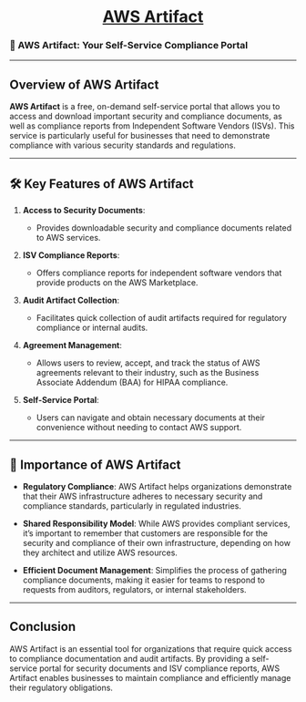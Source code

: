 <div style="text-align: center;">
    <h1><u>AWS Artifact</u></h1>
</div>

### 📄 AWS Artifact: Your Self-Service Compliance Portal

---

## Overview of AWS Artifact

**AWS Artifact** is a free, on-demand self-service portal that allows you to access and download important security and compliance documents, as well as compliance reports from Independent Software Vendors (ISVs). This service is particularly useful for businesses that need to demonstrate compliance with various security standards and regulations.

---

## 🛠️ Key Features of AWS Artifact

1. **Access to Security Documents**:
   - Provides downloadable security and compliance documents related to AWS services.

2. **ISV Compliance Reports**:
   - Offers compliance reports for independent software vendors that provide products on the AWS Marketplace.

3. **Audit Artifact Collection**:
   - Facilitates quick collection of audit artifacts required for regulatory compliance or internal audits.

4. **Agreement Management**:
   - Allows users to review, accept, and track the status of AWS agreements relevant to their industry, such as the Business Associate Addendum (BAA) for HIPAA compliance.

5. **Self-Service Portal**:
   - Users can navigate and obtain necessary documents at their convenience without needing to contact AWS support.

---

## 📑 Importance of AWS Artifact

- **Regulatory Compliance**: AWS Artifact helps organizations demonstrate that their AWS infrastructure adheres to necessary security and compliance standards, particularly in regulated industries.
  
- **Shared Responsibility Model**: While AWS provides compliant services, it’s important to remember that customers are responsible for the security and compliance of their own infrastructure, depending on how they architect and utilize AWS resources.

- **Efficient Document Management**: Simplifies the process of gathering compliance documents, making it easier for teams to respond to requests from auditors, regulators, or internal stakeholders.

---

## Conclusion

AWS Artifact is an essential tool for organizations that require quick access to compliance documentation and audit artifacts. By providing a self-service portal for security documents and ISV compliance reports, AWS Artifact enables businesses to maintain compliance and efficiently manage their regulatory obligations.
